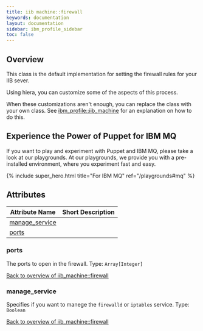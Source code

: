 ```yaml
---
title: iib machine::firewall
keywords: documentation
layout: documentation
sidebar: ibm_profile_sidebar
toc: false
---
```

## Overview

This class is the default implementation for setting the firewall rules for your IIB sever.

Using hiera, you can customize some of the aspects of this process.

When these customizations aren't enough, you can replace the class with your own class. See [ibm_profile::iib_machine](./iib_machine.html) for an explanation on how to do this.





## Experience the Power of Puppet for IBM MQ

If you want to play and experiment with Puppet and IBM MQ, please take a look at our playgrounds. At our playgrounds, we provide you with a pre-installed environment, where you experiment fast and easy.

{% include super_hero.html title="For IBM MQ" ref="/playgrounds#mq" %}


## Attributes



Attribute Name                                          | Short Description |
------------------------------------------------------- | ----------------- |
[manage_service](#iib_machine::firewall_manage_service) |                   |
[ports](#iib_machine::firewall_ports)                   |                   |




### ports<a name='iib_machine::firewall_ports'>

The ports to open in the firewall.
Type: `Array[Integer]`


[Back to overview of iib_machine::firewall](#attributes)

### manage_service<a name='iib_machine::firewall_manage_service'>

Specifies if you want to manege the `firewalld` or `iptables` service.
Type: `Boolean`


[Back to overview of iib_machine::firewall](#attributes)

